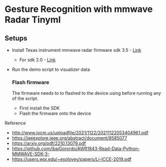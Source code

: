 # Gesture Recognition with mmwave Radar Tinyml
## Setups
- Install Texas instrument mmwave radar firmware sdk 3.5 - [Link](https://www.ti.com/tool/MMWAVE-SDK#overview)
    -   For sdk 2.0 - [Link](https://www.ti.com/tool/download/MMWAVE-SDK/02.01.00.04)
- Run the demo script to visualizer data 

    ### Flash firmware 
    The firmware needs to to flashed to the  device using before running  any of  the  script. 
    - First install the SDK 
    - Flash the firmware onto the device 


Reference 
- http://www.jocm.us/uploadfile/2021/1122/20211122053404961.pdf
- https://ieeexplore.ieee.org/abstract/document/8585077
- https://arxiv.org/pdf/2210.13079.pdf
- https://github.com/ibaiGorordo/AWR1843-Read-Data-Python-MMWAVE-SDK-3-
- https://users.wpi.edu/~esolovey/papers/Li-ICCE-2019.pdf